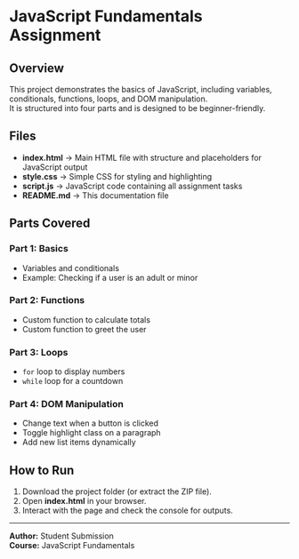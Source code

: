 # JavaScript Fundamentals Assignment

## Overview
This project demonstrates the basics of JavaScript, including variables, conditionals, functions, loops, and DOM manipulation.  
It is structured into four parts and is designed to be beginner-friendly.

## Files
- **index.html** → Main HTML file with structure and placeholders for JavaScript output
- **style.css** → Simple CSS for styling and highlighting
- **script.js** → JavaScript code containing all assignment tasks
- **README.md** → This documentation file

## Parts Covered

### Part 1: Basics
- Variables and conditionals
- Example: Checking if a user is an adult or minor

### Part 2: Functions
- Custom function to calculate totals
- Custom function to greet the user

### Part 3: Loops
- `for` loop to display numbers
- `while` loop for a countdown

### Part 4: DOM Manipulation
- Change text when a button is clicked
- Toggle highlight class on a paragraph
- Add new list items dynamically

## How to Run
1. Download the project folder (or extract the ZIP file).
2. Open **index.html** in your browser.
3. Interact with the page and check the console for outputs.

---

**Author:** Student Submission  
**Course:** JavaScript Fundamentals
